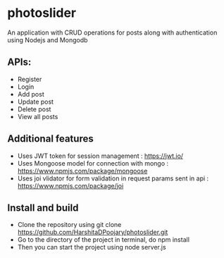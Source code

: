 # photoslider
An application with CRUD operations for posts along with authentication using Nodejs and Mongodb



## APIs:
* Register
* Login
* Add post
* Update post
* Delete post
* View all posts

## Additional features
* Uses JWT token for session management : https://jwt.io/
* Uses Mongoose model for connection with mongo : https://www.npmjs.com/package/mongoose
* Uses joi vlidator for form validation in request params sent in api : https://www.npmjs.com/package/joi


## Install and build

* Clone the repository using git clone https://github.com/HarshitaDPoojary/photoslider.git
* Go to the directory of the project in terminal, do npm install
* Then you can start the project using node server.js
